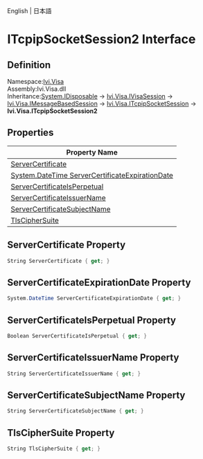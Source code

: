English | 日本語

# ITcpipSocketSession2 Interface

## Definition
Namespace:[Ivi.Visa](Ivi.Visa.md)<BR>
Assembly:Ivi.Visa.dll<BR>
Inheritance:[System.IDisposable](https://learn.microsoft.com/en-us/dotnet/api/system.idisposable) -> [Ivi.Visa.IVisaSession](Ivi.Visa.IVisaSession.md) -> [Ivi.Visa.IMessageBasedSession](Ivi.Visa.IMessageBasedSession.md) -> [Ivi.Visa.ITcpipSocketSession](Ivi.Visa.ITcpipSocketSession.md) -> **Ivi.Visa.ITcpipSocketSession2**

## Properties

|Property Name|
|---|
|[ServerCertificate](#ServerCertificate-Property)|
|[System.DateTime ServerCertificateExpirationDate](#System.DateTime-ServerCertificateExpirationDate-Property)|
|[ServerCertificateIsPerpetual](#ServerCertificateIsPerpetual-Property)|
|[ServerCertificateIssuerName](#ServerCertificateIssuerName-Property)|
|[ServerCertificateSubjectName](#ServerCertificateSubjectName-Property)|
|[TlsCipherSuite](#TlsCipherSuite-Property)|

## ServerCertificate Property
```C#
String ServerCertificate { get; }
```
## ServerCertificateExpirationDate Property
```C#
System.DateTime ServerCertificateExpirationDate { get; }
```
## ServerCertificateIsPerpetual Property
```C#
Boolean ServerCertificateIsPerpetual { get; }
```
## ServerCertificateIssuerName Property
```C#
String ServerCertificateIssuerName { get; }
```
## ServerCertificateSubjectName Property
```C#
String ServerCertificateSubjectName { get; }
```
## TlsCipherSuite Property
```C#
String TlsCipherSuite { get; }
```
